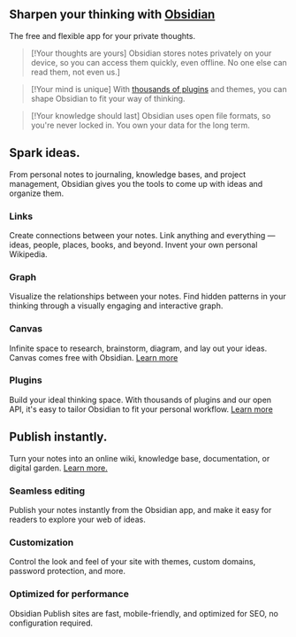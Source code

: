 ## Sharpen your thinking with [Obsidian](https://obsidian.md/download)
The free and flexible app for your private thoughts.
>[!Your thoughts are yours]
Obsidian stores notes privately on your device, so you can access them quickly, even offline. No one else can read them, not even us.]

>[!Your mind is unique]
>With [thousands of plugins](https://obsidian.md/plugins) and themes, you can shape Obsidian to fit your way of thinking.

>[!Your knowledge should last]
>Obsidian uses open file formats, so you're never locked in. You own your data for the long term.

## Spark ideas.

From personal notes to journaling, knowledge bases, and project management, Obsidian gives you the tools to come up with ideas and organize them.
### Links
Create connections between your notes. Link anything and everything — ideas, people, places, books, and beyond. Invent your own personal Wikipedia.
### Graph
Visualize the relationships between your notes. Find hidden patterns in your thinking through a visually engaging and interactive graph.
### Canvas
Infinite space to research, brainstorm, diagram, and lay out your ideas. Canvas comes free with Obsidian. [Learn more](https://obsidian.md/canvas)
### Plugins
Build your ideal thinking space. With thousands of plugins and our open API, it's easy to tailor Obsidian to fit your personal workflow. [Learn more](https://obsidian.md/plugins)

## Publish instantly.

Turn your notes into an online wiki, knowledge base, documentation, or digital garden. [Learn more.](https://obsidian.md/publish)
### Seamless editing
Publish your notes instantly from the Obsidian app, and make it easy for readers to explore your web of ideas.
### Customization
Control the look and feel of your site with themes, custom domains, password protection, and more.
### Optimized for performance
Obsidian Publish sites are fast, mobile-friendly, and optimized for SEO, no configuration required.